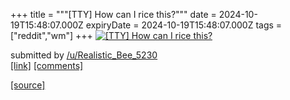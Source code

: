 +++
title = """[TTY] How can I rice this?"""
date = 2024-10-19T15:48:07.000Z
expiryDate = 2024-10-19T15:48:07.000Z
tags = ["reddit","wm"]
+++
[![[TTY] How can I rice this?](https://preview.redd.it/sfdkgxwzhqvd1.png?width=640&crop=smart&auto=webp&s=2a86869aecd468ceda3daf2b9d4582ce5090c86b "[TTY] How can I rice this?")](https://www.reddit.com/r/unixporn/comments/1g7bsq3/tty_how_can_i_rice_this/)

submitted by [/u/Realistic\_Bee\_5230](https://www.reddit.com/user/Realistic_Bee_5230)  
[\[link\]](https://i.redd.it/sfdkgxwzhqvd1.png) [\[comments\]](https://www.reddit.com/r/unixporn/comments/1g7bsq3/tty_how_can_i_rice_this/)

[[source]](https://www.reddit.com/r/unixporn/comments/1g7bsq3/tty_how_can_i_rice_this/)
